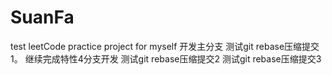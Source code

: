 # SuanFa
test leetCode practice project for myself
开发主分支
测试git rebase压缩提交1。  继续完成特性4分支开发
测试git rebase压缩提交2
测试git rebase压缩提交3